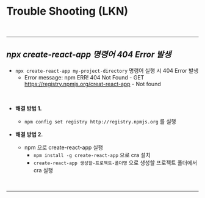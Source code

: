# Trouble Shooting (LKN)

<br>

---

## ***npx create-react-app 명령어 404 Error 발생***
- `npx create-react-app my-project-directory` 명령어 실행 시 404 Error 발생
  - Error message: npm ERR! 404 Not Found - GET https://registry.npmjs.org/creat-react-app - Not found 

<br>

- **해결 방법 1.**
  - `npm config set registry http://registry.npmjs.org` 를 실행

- **해결 방법 2.**
  - npm 으로 create-react-app 실행
    - `npm install -g create-react-app` 으로 cra 설치
    - `create-react-app 생성할-프로젝트-폴더명` 으로 생성할 프로젝트 폴더에서 cra 실행 

<br>

---
